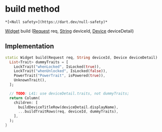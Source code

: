 


# build method




    *[<Null safety>](https://dart.dev/null-safety)*




[Widget](https://api.flutter.dev/flutter/widgets/Widget-class.html) build
([Request](https://yonomi.co/yonomi-sdk/Request-class.html) req, [String](https://api.flutter.dev/flutter/dart-core/String-class.html) deviceId, [Device](https://yonomi.co/yonomi-sdk/Device-class.html) deviceDetail)








## Implementation

```dart
static Widget build(Request req, String deviceId, Device deviceDetail) {
  List<Trait> dummyTraits = [
    LockTrait("whenLocked", IsLocked(true)),
    LockTrait("whenUnlocked", IsLocked(false)),
    PowerTrait("PowerTrait", isPowered(true)),
    UnknownTrait(),
  ];

  // TODO: L41: use deviceDetail.traits, not dummyTraits;
  return Column(
    children: [
      buildDeviceTitleRow(deviceDetail.displayName),
      ...buildTraitRows(req, deviceId, dummyTraits),
    ],
  );
}
```







